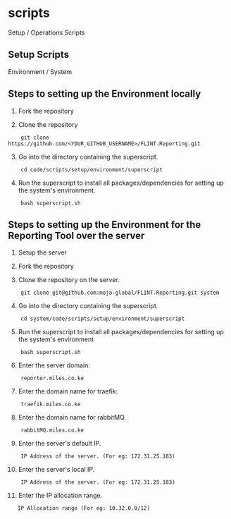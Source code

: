 # scripts
Setup / Operations Scripts

## Setup Scripts 
Environment / System 

## Steps to setting up the Environment locally

1. Fork the repository

2. Clone the repository 

```
    git clone https://github.com/<YOUR_GITHUB_USERNAME>/FLINT.Reporting.git
```

3. Go into the directory containing the superscript.

```
    cd code/scripts/setup/environment/superscript
```
4. Run the superscript to install all packages/dependencies for setting up the system's environment.

```
    bash superscript.sh
```

## Steps to setting up the Environment for the Reporting Tool over the server

1. Setup the server 

2. Fork the repository 

3. Clone the repository on the server.

```
    git clone git@github.com:moja-global/FLINT.Reporting.git system
```

4. Go into the directory containing the superscript.

```
    cd system/code/scripts/setup/environment/superscript
```

5. Run the superscript to install all packages/dependencies for setting up the system's environment

```
    bash superscript.sh
```
6. Enter the server domain: 

``` 
    reporter.miles.co.ke       
```      
7. Enter the domain name for traefik: 

``` 
    traefik.miles.co.ke
```
8. Enter the domain name for rabbitMQ. 
    
``` 
    rabbitMQ.miles.co.ke
```
9. Enter the server's default IP.

```
    IP Address of the server. (For eg: 172.31.25.183) 
```
10. Enter the server's local IP.

```
    IP Address of the server. (For eg: 172.31.25.183) 
```
11. Enter the IP allocation range.

```
   IP Allocation range (For eg: 10.32.0.0/12)
```